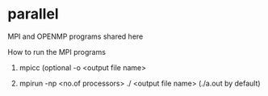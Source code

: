 # parallel
MPI and OPENMP programs shared here

How to run the MPI programs

1. mpicc <program name> (optional -o \<output file name\>

2. mpirun -np <no.of processors> ./ \<output file name\> (./a.out by default)


